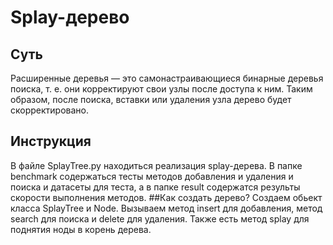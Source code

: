 # Splay-дерево
## Суть
Расширенные деревья — это самонастраивающиеся бинарные деревья поиска, т. е. они корректируют свои узлы после доступа к ним. Таким образом, после поиска, вставки или удаления узла дерево будет скорректировано.
## Инструкция
В файле SplayTree.py находиться реализация splay-дерева.
В папке benchmark содержаться тесты методов добавления и удаления и поиска и датасеты для теста, а в папке result 
содержатся результы скорости выполнения методов.
##Как создать дерево?
Cоздаем обьект класса SplayTree и Node.
Вызываем метод insert для добавления, метод search для поиска и delete для удаления.
Также есть метод splay для поднятия ноды в корень дерева.